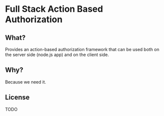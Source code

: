 Full Stack Action Based Authorization
=====================================================

What?
-------------

Provides an action-based authorization framework that can be used both on the server side (node.js app) and on the client side.


Why?
----

Because we need it.


License
-------

TODO
